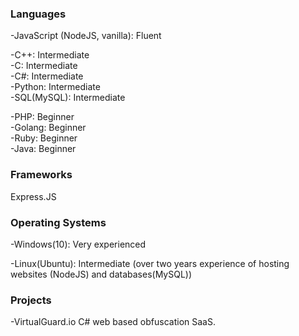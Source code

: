 ### Languages  

-JavaScript (NodeJS, vanilla): Fluent  

-C++: Intermediate  
-C: Intermediate  
-C#: Intermediate  
-Python: Intermediate  
-SQL(MySQL): Intermediate  

-PHP: Beginner  
-Golang: Beginner  
-Ruby: Beginner  
-Java: Beginner  

### Frameworks
Express.JS  

### Operating Systems  

-Windows(10): Very experienced  

-Linux(Ubuntu): Intermediate (over two years experience of hosting websites (NodeJS) and databases(MySQL))  

### Projects  

-VirtualGuard.io C# web based obfuscation SaaS.
